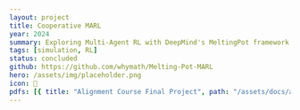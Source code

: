 ```yaml
---
layout: project
title: Cooperative MARL
year: 2024
summary: Exploring Multi-Agent RL with DeepMind's MeltingPot framework. 
tags: [simulation, RL]
status: concluded
github: https://github.com/whymath/Melting-Pot-MARL
hero: /assets/img/placeholder.png
icon: 🤖
pdfs: [{ title: "Alignment Course Final Project", path: "/assets/docs/alignment-course-final-project-gema-parreno.pdf" }]
---
```



